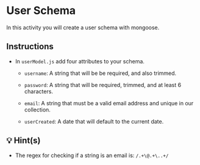 # User Schema

In this activity you will create a user schema with mongoose.

## Instructions

- In `userModel.js` add four attributes to your schema.

  - `username`: A string that will be be required, and also trimmed.

  - `password`: A string that will be required, trimmed, and at least 6 characters.

  - `email`: A string that must be a valid email address and unique in our collection.

  - `userCreated`: A date that will default to the current date.

## 💡 Hint(s)

- The regex for checking if a string is an email is: `/.+\@.+\..+/`
